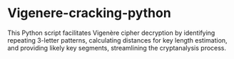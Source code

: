 # Vigenere-cracking-python
This Python script facilitates Vigenère cipher decryption by identifying repeating 3-letter patterns, calculating distances for key length estimation, and providing likely key segments, streamlining the cryptanalysis process.
